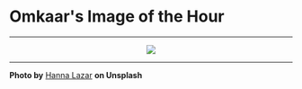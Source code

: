 # Omkaar's Image of the Hour

---

<div align="center">

<a href="https://unsplash.com/photos/a-close-up-photograph-of-a-blue-eye-dbdQa2w61AQ">
  <img src="https://images.unsplash.com/photo-1748357657816-cc98c9c1d552?crop=entropy&cs=tinysrgb&fit=max&fm=jpg&ixid=M3w3NjA2Nzh8MHwxfHJhbmRvbXx8fHx8fHx8fDE3NTAyNjYwMDB8&ixlib=rb-4.1.0&q=80&w=1080" style="max-width:100%; height:auto;">
</a>



</div>

---

**Photo by** [Hanna Lazar](https://unsplash.com/@potokvarte) **on Unsplash**

